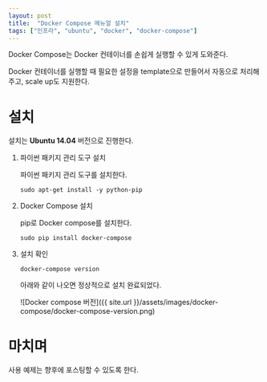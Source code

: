```yaml
---
layout: post
title:  "Docker Compose 메뉴얼 설치"
tags: ["인프라", "ubuntu", "docker", "docker-compose"]
---
```


Docker Compose는 Docker 컨테이너를 손쉽게 실행할 수 있게 도와준다.

Docker 컨테이너를 실행할 때 필요한 설정을 template으로 만들어서 자동으로 처리해주고, scale up도 지원한다.

# 설치

설치는 **Ubuntu 14.04** 버전으로 진행한다.

1. 파이썬 패키지 관리 도구 설치

   파이썬 패키지 관리 도구를 설치한다.

   ``` shell
   sudo apt-get install -y python-pip
   ```

2. Docker Compose 설치

   pip로 Docker compose를 설치한다.

   ``` shell
   sudo pip install docker-compose
   ```

3. 설치 확인

   ``` shell
   docker-compose version
   ```

   아래와 같이 나오면 정상적으로 설치 완료되었다.

   ![Docker compose 버전]({{ site.url }}/assets/images/docker-compose/docker-compose-version.png)

# 마치며
사용 예제는 향후에 포스팅할 수 있도록 한다.

